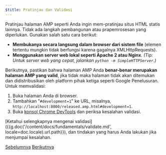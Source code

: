 ```yaml
---
$title: Pratinjau dan Validasi
---
```


Pratinjau halaman AMP seperti Anda ingin mem-pratinjau situs HTML statis lainnya. Tidak ada langkah pembangunan atau prapemrosesan yang diperlukan. Gunakan salah satu cara berikut:

  - **Membukanya secara langsung dalam browser dari sistem file** (elemen tertentu mungkin tidak berfungsi karena gagalnya XMLHttpRequests).
  - **Menggunakan server web lokal seperti Apache 2 atau Nginx**.
    *(Tip: Untuk server web yang cepat, jalankan `python -m SimpleHTTPServer`.)*

Berikutnya, pastikan bahwa halaman AMP Anda **benar-benar merupakan halaman AMP yang valid**, jika tidak maka halaman tidak akan ditemukan dan didistribusikan oleh platform pihak ketiga seperti Google Penelusuran. Untuk memvalidasi:

  1. Buka halaman Anda di browser.
  1. Tambahkan "`#development=1`" ke URL, misalnya, `http://localhost:8000/released.amp.html#development=1`.
  1. Buka [konsol Chrome DevTools](https://developers.google.com/web/tools/chrome-devtools/debug/console/) dan periksa kesalahan validasi.

[Ketahui selengkapnya mengenai validasi]({{g.doc('/content/docs/fundamentals/validate.md', locale=doc.locale).url.path}}), dan tindakan yang harus Anda lakukan jika menjumpai kesalahan.

<div class="prev-next-buttons">
  <a class="button prev-button" href="{{g.doc('/content/docs/start/create/presentation_layout.md', locale=doc.locale).url.path}}"><span class="arrow-prev">Sebelumnya</span></a>
  <a class="button next-button" href="{{g.doc('/content/docs/start/create/prepare_for_discovery.md', locale=doc.locale).url.path}}"><span class="arrow-next">Berikutnya</span></a>
</div>
